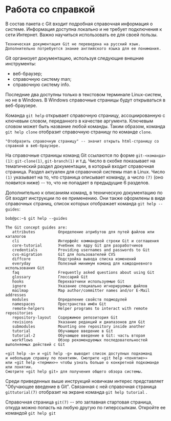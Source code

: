 # Работа со справкой

В состав пакета с Git входит подробная справочная информация о системе.
Информация доступна локально и не требует подключения к сети Интернет.
Важно научиться использовать ее для своей пользы.

```{note}
Техническая документация Git не переведена на русский язык.
Дополнительно потребуется знание английского языка для ее понимания.
```

Git организует документацию, используя следующие внешние инструменты:
* веб-браузер;
* справочную систему man;
* справочную систему info.

Последние два доступны только в текстовом терминале Linux-систем, но не в Windows.
В Windows справочные страницы будут открываться в веб-браузере.

Команда `git help` открывает справочную страницу, ассоциированную с ключевым словом, переданного в качестве аргумента.
Ключевым словом может быть название любой команды.
Таким образом, команда `git help clone` отобразит справочную страницу по команде `clone`.

```{note}
"Отобразить справочную страницу" -- значит открыть html-страницу со справкой в веб-браузере.
```

<!-- Работа в less -->
<!--
Экран терминала не способен вместить в себя справочную страницу целиком.
Необходимы инструменты для навигации и поиска по тексту.
Git для показа текста использует в терминале стандартный пейджер `less`.
Перечислим команды `less`, которые потребуются для работы с ней:
* `q` завершает просмотр и возвращает командную строку;
* `/` активирует ввод фразы для поиска, `Enter` начинает поиск;
* `n` переходит к следующей найденной фразе в тексте;
* `N` переходит к предыдущей найденной фразе в тексте;
* клавиши управления курсором перемещают экран по тексту.
-->

На справочные страницы команд Git ссылаются по форме `git-<команда>(1)`: `git-clone(1)`, `git-branch(1)` и т.д.
Число в скобке показывает на тематический раздел документации, в который входит справочная страница.
Раздел актуален для справочной системы man в Linux.
Число `(1)` указывает на то, что страница описывает команду, а число `(7)` (оно появится ниже) -- то, что не попадает в предыдущие 6 разделов.

<!--
К тем же самым страницам можно обратиться через утилиту man, выполнив команду `man git-clone` или `man 1 git-clone`.
-->

Дополнительно к описаниям команд, в техническую документацию по Git входят инструкции по ее применению.
Они также оформлены в виде справочных страниц, список которых отображает команда `git help --guides`:
```console
bob@pc:~$ git help --guides

The Git concept guides are:
   attributes          Определение атрибутов для путей файлов или каталогов
   cli                 Интерфейс коммандной строки Git и соглашения
   core-tutorial       Учебник по ядру Git для разработчиков
   credentials         Providing usernames and passwords to Git
   cvs-migration       Git для пользователей CVS
   diffcore            Подстройка вывода списка изменений
   everyday            Полезный минимум команд для каждодневного использования Git
   faq                 Frequently asked questions about using Git
   glossary            Глоссарий Git
   hooks               Перехватчики используемые Git
   ignore              Указание специально игнорируемых файлов
   mailmap             Map author/committer names and/or E-Mail addresses
   modules             Определение свойств подмодулей
   namespaces          Пространства имён Git
   remote-helpers      Helper programs to interact with remote repositories
   repository-layout   Содержимое репозитория Git
   revisions           Указание редакций и диапазонов для Git
   submodules          Mounting one repository inside another
   tutorial            Обучающее введение в Git
   tutorial-2          Обучающее введение в Git: часть вторая
   workflows           Обзор рекомендуемых последовательностей выполняемых действий с Git

«git help -a» и «git help -g» выводит список доступных подкоманд
и небольшую справку по понятиям. Смотрите «git help <понятие>»
или «git help <термин>» чтобы узнать больше о конкретной подкоманде
или понятии.
Смотрите «git help git» для получения общего обзора системы.
```

Среди приведенных выше инструкций новичкам интерес представляет "Обучающее введение в Git".
Связанная с ней справочная страница `gittutorial(7)` отобразит на экране команда `git help tutorial` <!-- или `man 7 gittutorial`-->.

<!-- Просмотр справочных систем в веб-браузере -->
<!--
Более привычно просматривать текст в веб-браузере.
Команда `git help` с опцией `--web` (короткая опция `-w`) открывает справочную страницу в веб-бразуере, выбранном однажды в настройке `web.browser`.
Ниже представлены две команды, которые в качестве веб-браузера выбирают firefox и открывают справочную страницу `git(7)` в нем.
```
git config --global web.browser firefox
git help --web git
```
-->

Справочная страница `git(7)` -- это заглавная стартовая страница, откуда можно попасть на любую другую по гиперссылкам.
Откройте ее командой `git help git`

